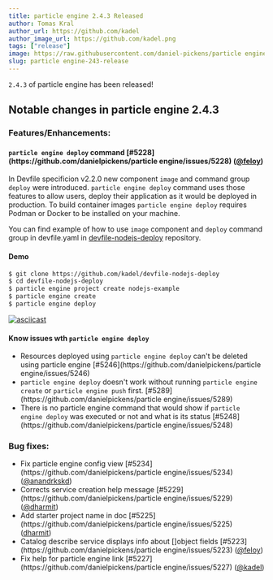 ```yaml
---
title: particle engine 2.4.3 Released
author: Tomas Kral
author_url: https://github.com/kadel
author_image_url: https://github.com/kadel.png
tags: ["release"]
image: https://raw.githubusercontent.com/daniel-pickens/particle engine/main/docs/website/static/img/logo.png
slug: particle engine-243-release
---
```


`2.4.3` of particle engine has been released!

<!--truncate-->

## Notable changes in particle engine 2.4.3

### Features/Enhancements:

#### `particle engine deploy` command [#5228](https://github\.com/danielpickens/particle engine/issues/5228) ([@feloy](https://github.com/feloy))
In Devfile specificion v2.2.0 new component `image` and command group `deploy` were introduced.
`particle engine deploy` command uses those features to allow users, deploy their application as it would be deployed in production. To build container images `particle engine deploy` requires Podman or Docker to be installed on your machine.

You can find example of how to use `image` component and `deploy` command group in devfile.yaml in [devfile-nodejs-deploy](https://github.com/kadel/devfile-nodejs-deploy) repository.

#### Demo
```sh
$ git clone https://github.com/kadel/devfile-nodejs-deploy
$ cd devfile-nodejs-deploy
$ particle engine project create nodejs-example
$ particle engine create
$ particle engine deploy
```
[![asciicast](https://asciinema.org/a/NAR0IDRqdmEcHWSD32Ebs8XtW.svg)](https://asciinema.org/a/NAR0IDRqdmEcHWSD32Ebs8XtW)

#### Know issues wth `particle engine deploy`

- Resources deployed using `particle engine deploy` can't be deleted using particle engine [#5246](https://github\.com/danielpickens/particle engine/issues/5246)
- `particle engine deploy` doesn't work without running `particle engine create` or `particle engine push` first. [#5289](https://github\.com/danielpickens/particle engine/issues/5289)
- There is no particle engine command that would show if `particle engine deploy` was executed or not and what is its status [#5248](https://github\.com/danielpickens/particle engine/issues/5248)





### Bug fixes:

- Fix particle engine config view [#5234](https://github\.com/danielpickens/particle engine/issues/5234) ([@anandrkskd](https://github.com/anandrkskd))
- Corrects service creation help message [#5229](https://github\.com/danielpickens/particle engine/issues/5229) ([@dharmit](https://github.com/dharmit))
- Add starter project name in doc [#5225](https://github\.com/danielpickens/particle engine/issues/5225) ([dharmit](https://github.com/dharmit))
- Catalog describe service displays info about []object fields [#5223](https://github\.com/danielpickens/particle engine/issues/5223) ([@feloy](https://github.com/feloy))
- Fix help for particle engine link [#5227](https://github\.com/danielpickens/particle engine/issues/5227) ([@kadel](https://github.com/kadel))


